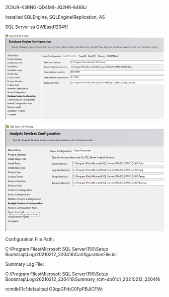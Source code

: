 2C9JR-K3RNG-QD4M4-JQ2HR-8468J

Installed SQLEngine, SQLEngine\Replication, AS

SQL Server sa QWEasd12345!

![image.png](/.attachments/image-7151a595-da3f-44e1-a1b6-25b0dd0b24c1.png)

![image.png](/.attachments/image-7a1dfe83-a8e9-4e0d-bffa-c5cf3348cf09.png)

Configuration File Path:

C:\Program Files\Microsoft SQL Server\150\Setup Bootstrap\Log\20210212_220416\ConfigurationFile.ini

Summary Log File:

C:\Program Files\Microsoft SQL Server\150\Setup Bootstrap\Log\20210212_220416\Summary_rcm-db01c1_20210212_220416

rcmdb01c1defaultsql O3qpGFrbC0FpPBJlCFWt
